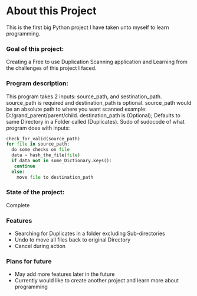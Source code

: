 # About this Project

This is the first big Python project I have taken unto myself to learn programming.

### Goal of this project:
Creating a Free to use Duplication Scanning application and Learning from the challenges of this project I faced.

### Program description:
This program takes 2 inputs: source_path, and sestination_path. source_path is required and destination_path is optional.
source_path would be an absolute path to where you want scanned example: D:/grand_parent/parent/child. destination_path is (Optional); Defaults to same Directory in a Folder called (Duplicates).
Sudo of sudocode of what program does with inputs:
  ```python
check_for_valid(source_path)
  for file in source_path:
    do some checks on file
    data = hash_the_file(file)
    if data not in some_Dictionary.keys():
     continue
    else:
      move file to destination_path
```

### State of the project:
Complete

### Features
- Searching for Duplicates in a folder excluding Sub-directories
- Undo to move all files back to original Directory
- Cancel during action

### Plans for future
- May add more features later in the future
- Currently would like to create another project and learn more about programming
